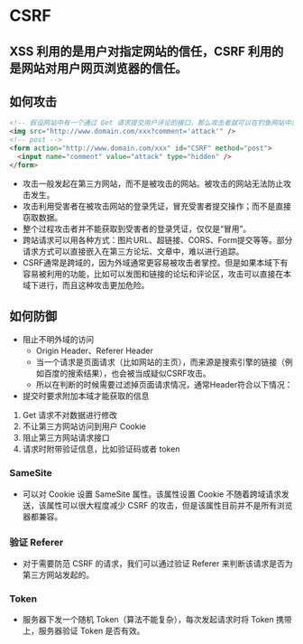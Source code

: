 # CSRF

## XSS 利用的是用户对指定网站的信任，CSRF 利用的是网站对用户网页浏览器的信任。

## 如何攻击

```html
<!-- 假设网站中有一个通过 Get 请求提交用户评论的接口，那么攻击者就可以在钓鱼网站中加入一个图片，图片的地址就是评论接口 -->
<img src="http://www.domain.com/xxx?comment='attack'" />
<!-- post -->
<form action="http://www.domain.com/xxx" id="CSRF" method="post">
  <input name="comment" value="attack" type="hidden" />
</form>
```
- 攻击一般发起在第三方网站，而不是被攻击的网站。被攻击的网站无法防止攻击发生。
- 攻击利用受害者在被攻击网站的登录凭证，冒充受害者提交操作；而不是直接窃取数据。
- 整个过程攻击者并不能获取到受害者的登录凭证，仅仅是“冒用”。
- 跨站请求可以用各种方式：图片URL、超链接、CORS、Form提交等等。部分请求方式可以直接嵌入在第三方论坛、文章中，难以进行追踪。
- CSRF通常是跨域的，因为外域通常更容易被攻击者掌控。但是如果本域下有容易被利用的功能，比如可以发图和链接的论坛和评论区，攻击可以直接在本域下进行，而且这种攻击更加危险。

## 如何防御
- 阻止不明外域的访问
  - Origin Header、Referer Header
  - 当一个请求是页面请求（比如网站的主页），而来源是搜索引擎的链接（例如百度的搜索结果），也会被当成疑似CSRF攻击。
  - 所以在判断的时候需要过滤掉页面请求情况，通常Header符合以下情况：
- 提交时要求附加本域才能获取的信息
1. Get 请求不对数据进行修改
2. 不让第三方网站访问到用户 Cookie
3. 阻止第三方网站请求接口
4. 请求时附带验证信息，比如验证码或者 token
### SameSite
- 可以对 Cookie 设置 SameSite 属性。该属性设置 Cookie 不随着跨域请求发送，该属性可以很大程度减少 CSRF 的攻击，但是该属性目前并不是所有浏览器都兼容。
### 验证 Referer
- 对于需要防范 CSRF 的请求，我们可以通过验证 Referer 来判断该请求是否为第三方网站发起的。
### Token
- 服务器下发一个随机 Token（算法不能复杂），每次发起请求时将 Token 携带上，服务器验证 Token 是否有效。